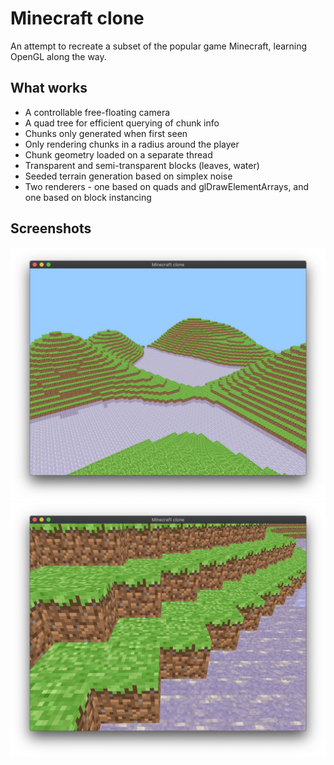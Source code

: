 # Minecraft clone

An attempt to recreate a subset of the popular game Minecraft, learning OpenGL along the way.

## What works

* A controllable free-floating camera
* A quad tree for efficient querying of chunk info
* Chunks only generated when first seen
* Only rendering chunks in a radius around the player
* Chunk geometry loaded on a separate thread 
* Transparent and semi-transparent blocks (leaves, water)
* Seeded terrain generation based on simplex noise
* Two renderers - one based on quads and glDrawElementArrays, and one based on block instancing

## Screenshots

![A screenshot of the current state](docs/screenshot.png)
![A screenshot of the current state](docs/screenshot2.png)